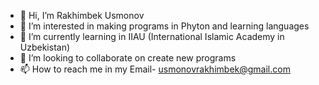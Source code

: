 - 👋 Hi, I’m Rakhimbek Usmonov 
- 👀 I’m interested in making programs in Phyton and learning languages
- 🌱 I’m currently learning in IIAU (International Islamic Academy in Uzbekistan)
- 💞️ I’m looking to collaborate on create new programs
- 📫 How to reach me in my Email- usmonovrakhimbek@gmail.com 

<!---
0042809/0042809 is a ✨ special ✨ repository because its `README.md` (this file) appears on your GitHub profile.
You can click the Preview link to take a look at your changes.
--->
